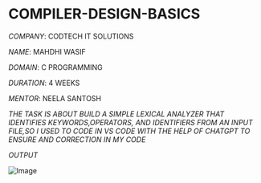 # COMPILER-DESIGN-BASICS


*COMPANY*: CODTECH IT SOLUTIONS

*NAME*: MAHDHI WASIF 

*DOMAIN*: C PROGRAMMING

*DURATION*: 4 WEEKS

*MENTOR*: NEELA SANTOSH

*THE TASK IS ABOUT BUILD A SIMPLE LEXICAL ANALYZER THAT IDENTIFIES KEYWORDS,OPERATORS, AND IDENTIFIERS FROM AN INPUT FILE,SO I USED TO CODE IN VS CODE WITH THE HELP OF CHATGPT TO ENSURE AND CORRECTION IN MY CODE*

*OUTPUT*

![Image](https://github.com/user-attachments/assets/eea2967a-3de3-407c-8202-fb5b5c2a8ea6)

